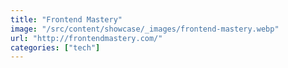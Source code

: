 ```yaml
---
title: "Frontend Mastery"
image: "/src/content/showcase/_images/frontend-mastery.webp"
url: "http://frontendmastery.com/"
categories: ["tech"]
---
```

